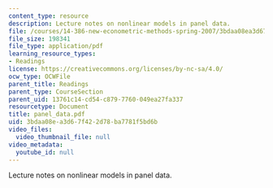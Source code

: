 ```yaml
---
content_type: resource
description: Lecture notes on nonlinear models in panel data.
file: /courses/14-386-new-econometric-methods-spring-2007/3bdaa08ea3d67f422d78ba7781f5bd6b_panel_data.pdf
file_size: 198341
file_type: application/pdf
learning_resource_types:
- Readings
license: https://creativecommons.org/licenses/by-nc-sa/4.0/
ocw_type: OCWFile
parent_title: Readings
parent_type: CourseSection
parent_uid: 13761c14-cd54-c879-7760-049ea27fa337
resourcetype: Document
title: panel_data.pdf
uid: 3bdaa08e-a3d6-7f42-2d78-ba7781f5bd6b
video_files:
  video_thumbnail_file: null
video_metadata:
  youtube_id: null
---
```

Lecture notes on nonlinear models in panel data.